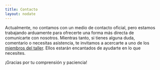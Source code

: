 ```yaml
---
title: Contacto
layout: nodate
---
```


Actualmente, no contamos con un medio de contacto oficial, pero estamos trabajando arduamente para ofrecerte una forma más directa de comunicarte con nosotros. Mientras tanto, si tienes alguna duda, comentario o necesitas asistencia, te invitamos a acercarte a uno de los [miembros del taller](/authors). Ellos estarán encantados de ayudarte en lo que necesites.

¡Gracias por tu comprensión y paciencia!
